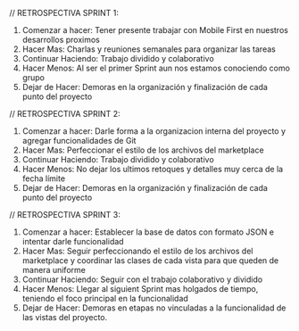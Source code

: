 // RETROSPECTIVA SPRINT 1:

1. Comenzar a hacer: Tener presente trabajar con Mobile First en nuestros desarrollos proximos
2. Hacer Mas: Charlas y reuniones semanales para organizar las tareas
3. Continuar Haciendo: Trabajo dividido y colaborativo
4. Hacer Menos: Al ser el primer Sprint aun nos estamos conociendo como grupo
5. Dejar de Hacer: Demoras en la organización y finalización de cada punto del proyecto

// RETROSPECTIVA SPRINT 2:

1. Comenzar a hacer: Darle forma a la organizacion interna del proyecto y agregar funcionalidades de Git
2. Hacer Mas: Perfeccionar el estilo de los archivos del marketplace
3. Continuar Haciendo: Trabajo dividido y colaborativo
4. Hacer Menos: No dejar los ultimos retoques y detalles muy cerca de la fecha límite
5. Dejar de Hacer: Demoras en la organización y finalización de cada punto del proyecto

// RETROSPECTIVA SPRINT 3:

1. Comenzar a hacer: Establecer la base de datos con formato JSON e intentar darle funcionalidad
2. Hacer Mas: Seguir perfeccionando el estilo de los archivos del marketplace y coordinar las clases de cada vista para que queden de manera uniforme
3. Continuar Haciendo: Seguir con el trabajo colaborativo y dividido
4. Hacer Menos: Llegar al siguient Sprint mas holgados de tiempo, teniendo el foco principal en la funcionalidad
5. Dejar de Hacer: Demoras en etapas no vinculadas a la funcionalidad de las vistas del proyecto.
